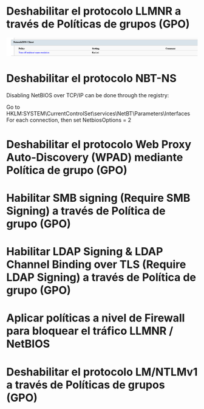 
# Deshabilitar el protocolo LLMNR a través de Políticas de grupos (GPO)
![LLMNR](https://github.com/antonixp21/DojoConf-Recursos/blob/master/Imagenes/LLMNR.png)
# Deshabilitar el protocolo NBT-NS 
Disabling NetBIOS over TCP/IP can be done through the registry:

Go to HKLM:SYSTEM\CurrentControlSet\services\NetBT\Parameters\Interfaces
For each connection, then set NetbiosOptions = 2

# Deshabilitar el protocolo Web Proxy Auto-Discovery (WPAD) mediante Política de grupo (GPO)
# Habilitar SMB signing (Require SMB Signing) a través de Política de grupo (GPO)
# Habilitar LDAP Signing & LDAP Channel Binding  over TLS (Require LDAP Signing) a través de Política de grupo (GPO)
# Aplicar políticas a nivel de Firewall para bloquear el tráfico LLMNR / NetBIOS
# Deshabilitar el protocolo LM/NTLMv1 a través de Políticas de grupos (GPO)
